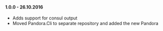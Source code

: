 #### 1.0.0 - 26.10.2016
* Adds support for consul output
* Moved Pandora.Cli to separate repository and added the new Pandora
